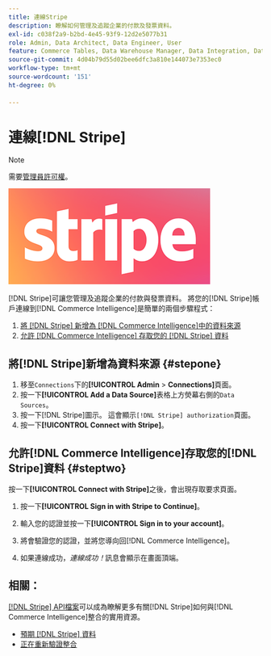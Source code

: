 ```yaml
---
title: 連線Stripe
description: 瞭解如何管理及追蹤企業的付款及發票資料。
exl-id: c038f2a9-b2bd-4e45-93f9-12d2e5077b31
role: Admin, Data Architect, Data Engineer, User
feature: Commerce Tables, Data Warehouse Manager, Data Integration, Data Import/Export
source-git-commit: 4d04b79d55d02bee6dfc3a810e144073e7353ec0
workflow-type: tm+mt
source-wordcount: '151'
ht-degree: 0%

---
```


# 連線[!DNL Stripe]

>[!NOTE]
>
>需要[管理員許可權](../../../administrator/user-management/user-management.md)。

![Stripe標誌](../../../assets/stripe-logo.png)

[!DNL Stripe]可讓您管理及追蹤企業的付款與發票資料。 將您的[!DNL Stripe]帳戶連線到[!DNL Commerce Intelligence]是簡單的兩個步驟程式：

1. [將 [!DNL Stripe] 新增為 [!DNL Commerce Intelligence]中的資料來源](#stepone)
1. [允許 [!DNL Commerce Intelligence] 存取您的 [!DNL Stripe] 資料](#steptwo)

## 將[!DNL Stripe]新增為資料來源 {#stepone}

1. 移至`Connections`下的&#x200B;**[!UICONTROL Admin** > **Connections]**&#x200B;頁面。
1. 按一下&#x200B;**[!UICONTROL Add a Data Source]**&#x200B;表格上方熒幕右側的`Data Sources`。
1. 按一下[!DNL Stripe]圖示。 這會顯示`[!DNL Stripe] authorization`頁面。
1. 按一下&#x200B;**[!UICONTROL Connect with Stripe]**。

## 允許[!DNL Commerce Intelligence]存取您的[!DNL Stripe]資料 {#steptwo}

按一下&#x200B;**[!UICONTROL Connect with Stripe]**&#x200B;之後，會出現存取要求頁面。

1. 按一下&#x200B;**[!UICONTROL Sign in with Stripe to Continue]**。

1. 輸入您的認證並按一下&#x200B;**[!UICONTROL Sign in to your account]**。

1. 將會驗證您的認證，並將您導向回[!DNL Commerce Intelligence]。

1. 如果連線成功，*連線成功！*&#x200B;訊息會顯示在畫面頂端。

## 相關：

[[!DNL Stripe] API檔案](https://stripe.com/docs/api)可以成為瞭解更多有關[!DNL Stripe]如何與[!DNL Commerce Intelligence]整合的實用資源。

* [預期 [!DNL Stripe] 資料](../integrations/stripe-data.md)
* [正在重新驗證整合](https://experienceleague.adobe.com/docs/commerce-knowledge-base/kb/how-to/mbi-reauthenticating-integrations.html)
